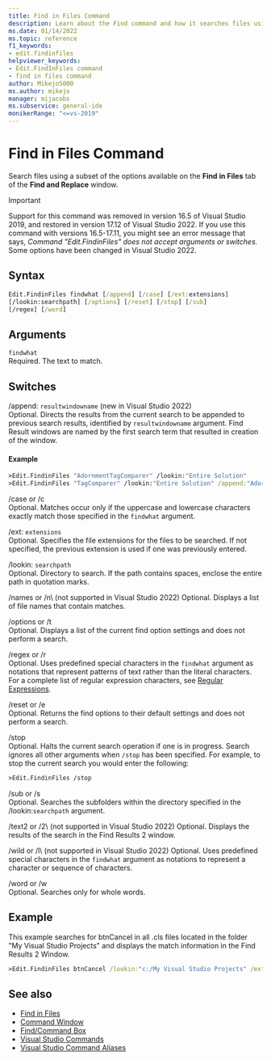 ```yaml
---
title: Find in Files Command
description: Learn about the Find command and how it searches files using some of the options available on the Find in Files tab of the Find and Replace window.
ms.date: 01/14/2022
ms.topic: reference
f1_keywords:
- edit.findinfiles
helpviewer_keywords:
- Edit.FindInFiles command
- find in files command
author: Mikejo5000
ms.author: mikejo
manager: mijacobs
ms.subservice: general-ide
monikerRange: "<=vs-2019"
---
```

# Find in Files Command

Search files using a subset of the options available on the **Find in Files** tab of the **Find and Replace** window.

> [!IMPORTANT]
> Support for this command was removed in version 16.5 of Visual Studio 2019, and restored in version 17.12 of Visual Studio 2022. If you use this command with versions 16.5-17.11, you might see an error message that says, *Command "Edit.FindinFiles" does not accept arguments or switches.* Some options have been changed in Visual Studio 2022.

## Syntax

```cmd
Edit.FindinFiles findwhat [/append] [/case] [/ext:extensions]
[/lookin:searchpath] [/options] [/reset] [/stop] [/sub]
[/regex] [/word]
```

## Arguments

`findwhat`\
Required. The text to match.

## Switches
/append: `resultwindowname`  (new in Visual Studio 2022)\
Optional. Directs the results from the current search to be appended to previous search results, identified by `resultwindowname` argument. Find Result windows are named by the first search term that resulted in creation of the window. 

#### Example
```cmd
>Edit.FindinFiles "AdornmentTagComparer" /lookin:"Entire Solution"
>Edit.FindinFiles "TagComparer" /lookin:"Entire Solution" /append:"AdornmentTagComparer"
```

/case or /c\
Optional. Matches occur only if the uppercase and lowercase characters exactly match those specified in the `findwhat` argument.

/ext: `extensions`\
Optional. Specifies the file extensions for the files to be searched. If not specified, the previous extension is used if one was previously entered.

/lookin: `searchpath`\
Optional. Directory to search. If the path contains spaces, enclose the entire path in quotation marks.

/names or /n\ (not supported in Visual Studio 2022)
Optional. Displays a list of file names that contain matches.

/options or /t\
Optional. Displays a list of the current find option settings and does not perform a search.

/regex or /r\
Optional. Uses predefined special characters in the `findwhat` argument as notations that represent patterns of text rather than the literal characters. For a complete list of regular expression characters, see [Regular Expressions](../../ide/using-regular-expressions-in-visual-studio.md).

/reset or /e\
Optional. Returns the find options to their default settings and does not perform a search.

/stop\
Optional. Halts the current search operation if one is in progress. Search ignores all other arguments when `/stop` has been specified. For example, to stop the current search you would enter the following:

```cmd
>Edit.FindinFiles /stop
```

/sub or /s\
Optional. Searches the subfolders within the directory specified in the /lookin:`searchpath` argument.

/text2 or /2\ (not supported in Visual Studio 2022)
Optional. Displays the results of the search in the Find Results 2 window.

/wild or /l\ (not supported in Visual Studio 2022)
Optional. Uses predefined special characters in the `findwhat` argument as notations to represent a character or sequence of characters.

/word or /w\
Optional. Searches only for whole words.

## Example
This example searches for btnCancel in all .cls files located in the folder "My Visual Studio Projects" and displays the match information in the Find Results 2 Window.

```cmd
>Edit.FindinFiles btnCancel /lookin:"c:/My Visual Studio Projects" /ext:*.cls /text2
```

## See also

- [Find in Files](../../ide/find-in-files.md)
- [Command Window](../../ide/reference/command-window.md)
- [Find/Command Box](../../ide/find-command-box.md)
- [Visual Studio Commands](../../ide/reference/visual-studio-commands.md)
- [Visual Studio Command Aliases](../../ide/reference/visual-studio-command-aliases.md)
